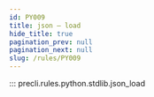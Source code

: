 ```yaml
---
id: PY009
title: json — load
hide_title: true
pagination_prev: null
pagination_next: null
slug: /rules/PY009
---
```


::: precli.rules.python.stdlib.json_load
